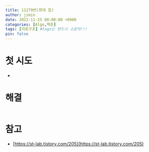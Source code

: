 ```yaml
---
title: 11279번(최대 힙)
author: jimin
date: 2022-11-25 00:00:00 +0900
categories: [Algo,백준]
tags: [자료구조] #tags는 반드시 소문자!!!
pin: false
---
```


# 첫 시도

 - 

# 해결

```java

```

# 참고

 - [https://st-lab.tistory.com/205](https://st-lab.tistory.com/205)
